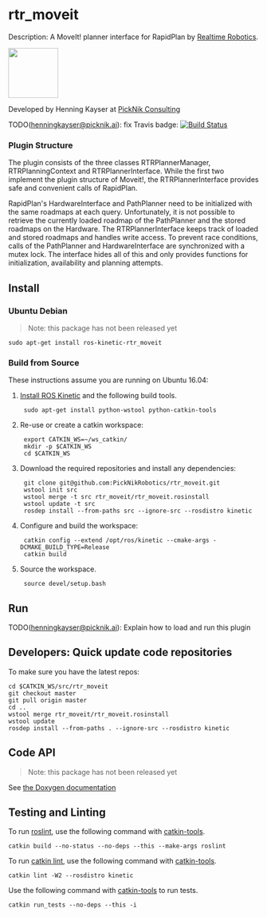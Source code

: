 # rtr_moveit

Description: A MoveIt! planner interface for RapidPlan by [Realtime Robotics](http://rtr.ai/).

<img src="https://picknik.ai/images/logo.jpg" width="100">

Developed by Henning Kayser at [PickNik Consulting](http://picknik.ai/)

TODO(henningkayser@picknik.ai): fix Travis badge:
[![Build Status](https://travis-ci.com/PickNikRobotics/rtr_moveit.svg?token=o9hPQnr2kShM9ckDs6J8&branch=master)](https://travis-ci.com/PickNikRobotics/rtr_moveit)

### Plugin Structure

The plugin consists of the three classes RTRPlannerManager, RTRPlanningContext and RTRPlannerInterface.
While the first two implement the plugin structure of Moveit!, the RTRPlannerInterface provides safe and convenient calls of RapidPlan.

RapidPlan's HardwareInterface and PathPlanner need to be initialized with the same roadmaps at each query.
Unfortunately, it is not possible to retrieve the currently loaded roadmap of the PathPlanner and the stored roadmaps on the Hardware.
The RTRPlannerInterface keeps track of loaded and stored roadmaps and handles write access.
To prevent race conditions, calls of the PathPlanner and HardwareInterface are synchronized with a mutex lock.
The interface hides all of this and only provides functions for initialization, availability and planning attempts.

## Install

### Ubuntu Debian

> Note: this package has not been released yet

    sudo apt-get install ros-kinetic-rtr_moveit

### Build from Source

These instructions assume you are running on Ubuntu 16.04:

1. [Install ROS Kinetic](http://wiki.ros.org/kinetic/Installation/Ubuntu) and the following build tools.

        sudo apt-get install python-wstool python-catkin-tools

1. Re-use or create a catkin workspace:

        export CATKIN_WS=~/ws_catkin/
        mkdir -p $CATKIN_WS
        cd $CATKIN_WS

1. Download the required repositories and install any dependencies:

        git clone git@github.com:PickNikRobotics/rtr_moveit.git
        wstool init src
        wstool merge -t src rtr_moveit/rtr_moveit.rosinstall
        wstool update -t src
        rosdep install --from-paths src --ignore-src --rosdistro kinetic

1. Configure and build the workspace:

        catkin config --extend /opt/ros/kinetic --cmake-args -DCMAKE_BUILD_TYPE=Release
        catkin build

1. Source the workspace.

        source devel/setup.bash

## Run

TODO(henningkayser@picknik.ai): Explain how to load and run this plugin

## Developers: Quick update code repositories

To make sure you have the latest repos:

    cd $CATKIN_WS/src/rtr_moveit
    git checkout master
    git pull origin master
    cd ..
    wstool merge rtr_moveit/rtr_moveit.rosinstall
    wstool update
    rosdep install --from-paths . --ignore-src --rosdistro kinetic

## Code API

> Note: this package has not been released yet

See [the Doxygen documentation](http://docs.ros.org/kinetic/api/rtr_moveit/html/anotated.html)

## Testing and Linting

To run [roslint](http://wiki.ros.org/roslint), use the following command with [catkin-tools](https://catkin-tools.readthedocs.org/).

    catkin build --no-status --no-deps --this --make-args roslint

To run [catkin lint](https://pypi.python.org/pypi/catkin_lint), use the following command with [catkin-tools](https://catkin-tools.readthedocs.org/).

    catkin lint -W2 --rosdistro kinetic

Use the following command with [catkin-tools](https://catkin-tools.readthedocs.org/) to run tests.

    catkin run_tests --no-deps --this -i
